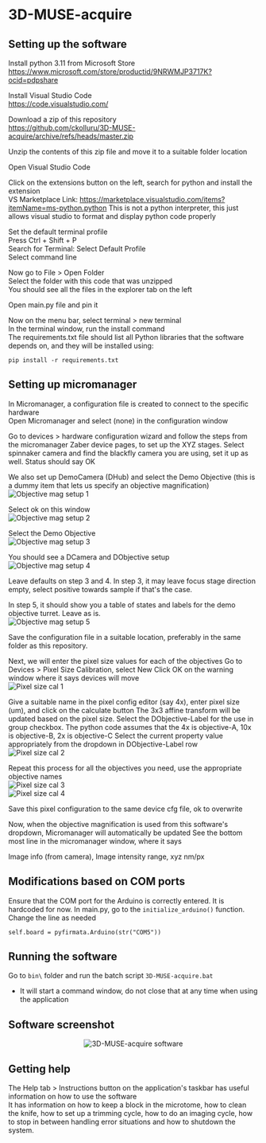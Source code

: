 3D-MUSE-acquire
==========

Setting up the software
------------

Install python 3.11 from Microsoft Store  
https://www.microsoft.com/store/productid/9NRWMJP3717K?ocid=pdpshare

Install Visual Studio Code  
https://code.visualstudio.com/

Download a zip of this repository  
https://github.com/ckolluru/3D-MUSE-acquire/archive/refs/heads/master.zip

Unzip the contents of this zip file and move it to a suitable folder location  

Open Visual Studio Code  

Click on the extensions button on the left, search for python and install the extension  
VS Marketplace Link: https://marketplace.visualstudio.com/items?itemName=ms-python.python
This is not a python interpreter, this just allows visual studio to format and display python code properly  

Set the default terminal profile  
Press Ctrl + Shift + P  
Search for Terminal: Select Default Profile  
Select command line  

Now go to File > Open Folder  
Select the folder with this code that was unzipped  
You should see all the files in the explorer tab on the left  

Open main.py file and pin it  

Now on the menu bar, select terminal > new terminal  
In the terminal window, run the install command  
The requirements.txt file should list all Python libraries that the software depends on, and they will be installed using:  
```
pip install -r requirements.txt
```

Setting up micromanager
------------
In Micromanager, a configuration file is created to connect to the specific hardware  
Open Micromanager and select (none) in the configuration window

Go to devices > hardware configuration wizard and follow the steps from the micromanager Zaber device pages, to set up the XYZ stages. 
Select spinnaker camera and find the blackfly camera you are using, set it up as well. Status should say OK

We also set up DemoCamera (DHub) and select the Demo Objective (this is a dummy item that lets us specify an objective magnification)<br>
![Objective mag setup 1](docs/obj_mag_1.png)

Select ok on this window<br>
![Objective mag setup 2](docs/obj_mag_2.png)

Select the Demo Objective<br>
![Objective mag setup 3](docs/obj_mag_3.png)

You should see a DCamera and DObjective setup<br>
![Objective mag setup 4](docs/obj_mag_4.png)

Leave defaults on step 3 and 4. In step 3, it may leave focus stage direction empty, select positive towards sample if that's the case.

In step 5, it should show you a table of states and labels for the demo objective turret. Leave as is.<br>
![Objective mag setup 5](docs/obj_mag_5.png)

Save the configuration file in a suitable location, preferably in the same folder as this repository.

Next, we will enter the pixel size values for each of the objectives
Go to Devices > Pixel Size Calibration, select New
Click OK on the warning window where it says devices will move<br>
![Pixel size cal 1](docs/pixel_size_1.png)

Give a suitable name in the pixel config editor (say 4x), enter pixel size (um), and click on the calculate button
The 3x3 affine transform will be updated based on the pixel size. 
Select the DObjective-Label for the use in group checkbox.
The python code assumes that the 4x is objective-A, 10x is objective-B, 2x is objective-C
Select the current property value appropriately from the dropdown in DObjective-Label row<br>
![Pixel size cal 2](docs/pixel_size_2.png)

Repeat this process for all the objectives you need, use the appropriate objective names<br>
![Pixel size cal 3](docs/pixel_size_3.png)<br>
![Pixel size cal 4](docs/pixel_size_4.png)

Save this pixel configuration to the same device cfg file, ok to overwrite

Now, when the objective magnification is used from this software's dropdown, Micromanager will automatically be updated
See the bottom most line in the micromanager window, where it says

Image info (from camera), Image intensity range, xyz nm/px

Modifications based on COM ports
------------
Ensure that the COM port for the Arduino is correctly entered. It is hardcoded for now.
In main.py, go to the ```initialize_arduino()``` function. Change the line as needed

```
self.board = pyfirmata.Arduino(str("COM5"))
```

Running the software
------------
Go to ```bin\``` folder and run the batch script  ```3D-MUSE-acquire.bat```
- It will start a command window, do not close that at any time when using the application  

Software screenshot
------------
<p align="center">
  <img src="bin/Software screenshot.PNG" alt="3D-MUSE-acquire software"/>
</p>

Getting help
------------
The Help tab > Instructions button on the application's  taskbar has useful information on how to use the software  
It has information on how to keep a block in the microtome, how to clean the knife, how to set up a trimming cycle, how to do an imaging cycle, how to stop in between handling error situations and how to shutdown the system.